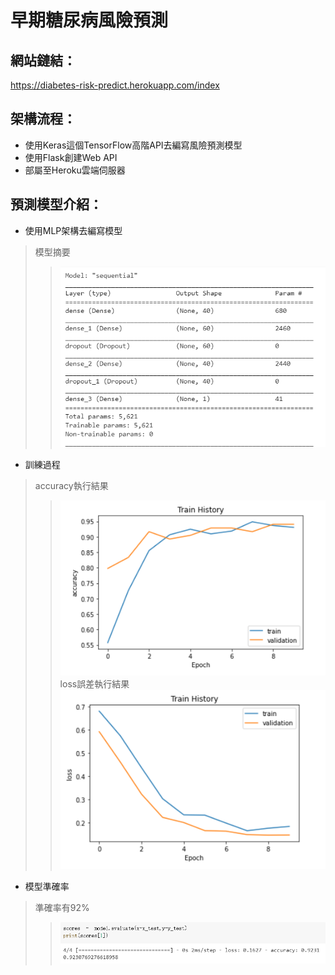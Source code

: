 # 早期糖尿病風險預測

## 網站鏈結：
https://diabetes-risk-predict.herokuapp.com/index   

## 架構流程：
* 使用Keras這個TensorFlow高階API去編寫風險預測模型  
* 使用Flask創建Web API  
* 部屬至Heroku雲端伺服器  

## 預測模型介紹：
* 使用MLP架構去編寫模型  
>模型摘要
>>![image](https://github.com/Lily-Liao/predict-diabetes/blob/master/model_summary.png)
* 訓練過程  
>accuracy執行結果  
>>![image](https://github.com/Lily-Liao/predict-diabetes/blob/master/acc.png)   
>loss誤差執行結果  
>>![image](https://github.com/Lily-Liao/predict-diabetes/blob/master/loss.png)  
* 模型準確率
>準確率有92%  
>>![image](https://github.com/Lily-Liao/predict-diabetes/blob/master/model_score.png)

